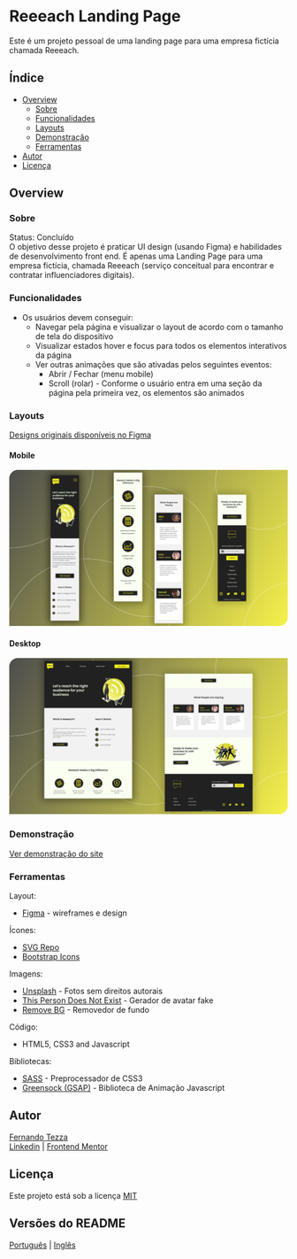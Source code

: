 # Reeeach Landing Page

Este é um projeto pessoal de uma landing page para uma empresa fictícia chamada Reeeach.

## Índice

- [Overview](#overview)
  - [Sobre](#sobre)
  - [Funcionalidades](#funcionalidades)
  - [Layouts](#layouts)  
  - [Demonstração](#demonstração)
  - [Ferramentas](#ferramentas)
- [Autor](#autor)
- [Licença](#licença)

## Overview

### Sobre
Status: Concluído\
O objetivo desse projeto é praticar UI design (usando Figma) e habilidades de desenvolvimento front end.
É apenas uma Landing Page para uma empresa fictícia, chamada Reeeach (serviço conceitual para encontrar e contratar influenciadores digitais). 

### Funcionalidades
- Os usuários devem conseguir:
   - Navegar pela página e visualizar o layout de acordo com o tamanho de tela do dispositivo
   - Visualizar estados hover e focus para todos os elementos interativos da página 
   - Ver outras animações que são ativadas pelos seguintes eventos:
        - Abrir / Fechar (menu mobile)
        - Scroll (rolar) - Conforme o usuário entra em uma seção da página pela primeira vez, os elementos são animados        

### Layouts  

[Designs originais disponíveis no Figma](https://www.figma.com/file/itIPrw2fLlYAdGdEjNmE8q/Influencers-Landing-Page?node-id=32%3A2)

#### Mobile

![Mobile](design/mobile-layout.png)

#### Desktop

![Desktop](design/desktop-layout.png)

### Demonstração
[Ver demonstração do site](https://nandotezza.github.io/reeeach/)

### Ferramentas

Layout:
- [Figma](https://www.figma.com) - wireframes e design

Ícones:
- [SVG Repo](https://www.svgrepo.com/) 
- [Bootstrap Icons](https://icons.getbootstrap.com/)

Imagens:
- [Unsplash](https://unsplash.com/) - Fotos sem direitos autorais
- [This Person Does Not Exist](https://thispersondoesnotexist.com/) - Gerador de avatar fake
- [Remove BG](https://www.remove.bg/) - Removedor de fundo

Código:
- HTML5, CSS3 and Javascript

Bibliotecas:
- [SASS](https://sass-lang.com/) - Preprocessador de CSS3 
- [Greensock (GSAP)](https://greensock.com/) - Biblioteca de Animação Javascript

## Autor

[Fernando Tezza](https://github.com/nandotezza) \
[Linkedin](https://www.linkedin.com/feed/)  |  [Frontend Mentor](https://www.frontendmentor.io/profile/nandotezza)

## Licença

Este projeto está sob a licença [MIT](./LICENSE) 

## Versões do README
[Português](./README-pt-br.md)  |  [Inglês](./README.md)